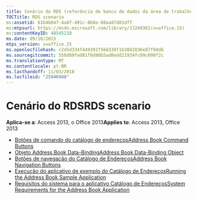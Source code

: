 ```yaml
---
title: Cenário do RDS (referência de banco de dados da área de trabalho do Access)
TOCTitle: RDS scenario
ms:assetid: 61b4b047-4a8f-491c-868e-08aa87d81dff
ms:mtpsurl: https://msdn.microsoft.com/library/JJ249361(v=office.15)
ms:contentKeyID: 48545218
ms.date: 09/18/2015
mtps_version: v=office.15
ms.openlocfilehash: c2d5d334f449391f56d339f1b3882836e87f9dd6
ms.sourcegitcommit: 558d09fad81f8d80b5ad0edd21934fc09c098f2c
ms.translationtype: MT
ms.contentlocale: pt-BR
ms.lasthandoff: 11/03/2018
ms.locfileid: "25946948"
---
```

# <a name="rds-scenario"></a><span data-ttu-id="703c6-102">Cenário do RDS</span><span class="sxs-lookup"><span data-stu-id="703c6-102">RDS scenario</span></span>

<span data-ttu-id="703c6-103">**Aplica-se a**: Access 2013, o Office 2013</span><span class="sxs-lookup"><span data-stu-id="703c6-103">**Applies to**: Access 2013, Office 2013</span></span>

- [<span data-ttu-id="703c6-104">Botões de comando do catálogo de endereços</span><span class="sxs-lookup"><span data-stu-id="703c6-104">Address Book Command Buttons</span></span>](address-book-command-buttons.md)
- [<span data-ttu-id="703c6-105">Objeto Address Book Data-Binding</span><span class="sxs-lookup"><span data-stu-id="703c6-105">Address Book Data-Binding Object</span></span>](address-book-data-binding-object.md)
- [<span data-ttu-id="703c6-106">Botões de navegação do Catálogo de Endereços</span><span class="sxs-lookup"><span data-stu-id="703c6-106">Address Book Navigation Buttons</span></span>](address-book-navigation-buttons.md)
- [<span data-ttu-id="703c6-107">Execução do aplicativo de exemplo do Catálogo de Endereços</span><span class="sxs-lookup"><span data-stu-id="703c6-107">Running the Address Book Sample Application</span></span>](running-the-address-book-sample-application.md)
- [<span data-ttu-id="703c6-108">Requisitos do sistema para o aplicativo Catálogo de Endereços</span><span class="sxs-lookup"><span data-stu-id="703c6-108">System Requirements for the Address Book Application</span></span>](system-requirements-for-the-address-book-application.md)


